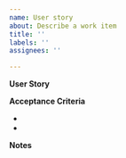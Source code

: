 ```yaml
---
name: User story
about: Describe a work item
title: ''
labels: ''
assignees: ''

---
```


**User Story**
<!--As a [user role], I'd like to [do something], so that [some goal].-->

**Acceptance Criteria**

- 
-

**Notes**
